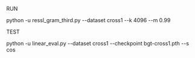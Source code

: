 RUN

python -u ressl_gram_third.py --dataset cross1      --k 4096  --m 0.99


TEST

python -u linear_eval.py --dataset cross1      --checkpoint bgt-cross1.pth       --s cos
